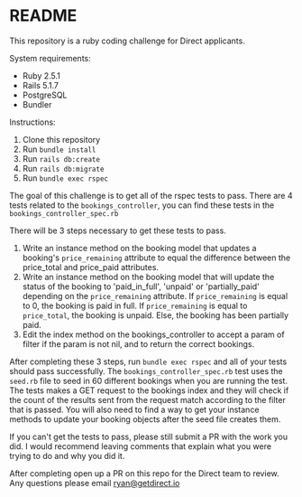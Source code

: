# README

This repository is a ruby coding challenge for Direct applicants.

System requirements:
* Ruby 2.5.1
* Rails 5.1.7
* PostgreSQL
* Bundler

Instructions:
1. Clone this repository
2. Run `bundle install`
3. Run `rails db:create`
4. Run `rails db:migrate`
5. Run `bundle exec rspec`

The goal of this challenge is to get all of the rspec tests to pass.
There are 4 tests related to the `bookings_controller`, you can find these tests in the `bookings_controller_spec.rb`

There will be 3 steps necessary to get these tests to pass.
  1. Write an instance method on the booking model that updates a booking's `price_remaining` attribute to equal the difference between the price_total and price_paid attributes.
  2. Write an instance method on the booking model that will update the status of the booking to 'paid_in_full', 'unpaid' or 'partially_paid' depending on the `price_remaining` attribute. If `price_remaining` is equal to 0, the booking is paid in full. If `price_remaining` is equal to `price_total`, the booking is unpaid. Else, the booking has been partially paid. 
  3. Edit the index method on the bookings_controller to accept a param of filter if the param is not nil, and to return the correct bookings.

After completing these 3 steps, run `bundle exec rspec` and all of your tests should pass successfully. The `bookings_controller_spec.rb` test uses the `seed.rb` file to seed in 60 different bookings when you are running the test. The tests makes a GET request to the bookings index and they will check if the count of the results sent from the request match according to the filter that is passed. You will also need to find a way to get your instance methods to update your booking objects after the seed file creates them.
  
If you can't get the tests to pass, please still submit a PR with the work you did. I would recommend leaving comments that explain what you were trying to do and why you did it.

After completing open up a PR on this repo for the Direct team to review.
Any questions please email ryan@getdirect.io
